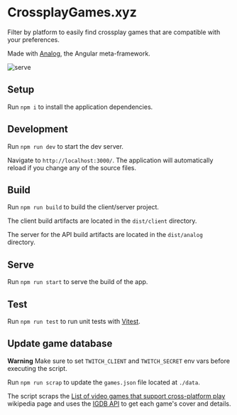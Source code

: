 # CrossplayGames.xyz

Filter by platform to easily find crossplay games that are compatible with your preferences.

Made with [Analog](https://analogjs.org), the Angular meta-framework.

![serve](https://user-images.githubusercontent.com/23427095/230816774-6db86b99-8f1f-445f-80ad-d945bcad5c41.png)

## Setup

Run `npm i` to install the application dependencies.

## Development

Run `npm run dev` to start the dev server.

Navigate to `http://localhost:3000/`. The application will automatically reload if you change any of the source files.

## Build

Run `npm run build` to build the client/server project.

The client build artifacts are located in the `dist/client` directory.

The server for the API build artifacts are located in the `dist/analog` directory.

## Serve

Run `npm run start` to serve the build of the app.

## Test

Run `npm run test` to run unit tests with [Vitest](https://vitest.dev).

## Update game database

**Warning**
Make sure to set `TWITCH_CLIENT` and `TWITCH_SECRET` env vars before executing the script.

Run `npm run scrap` to update the `games.json` file located at `./data`.

The script scraps the [List of video games that support cross-platform play](https://en.wikipedia.org/wiki/List_of_video_games_that_support_cross-platform_play) wikipedia page and uses the [IGDB API](https://api-docs.igdb.com/) to get each game's cover and details.
